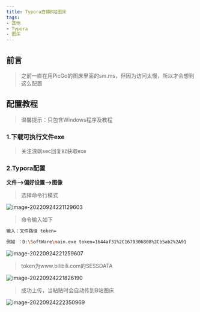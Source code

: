 ```yaml
---
title: Typora白嫖B站图床
tags: 
- 其他
- Typora
- 图床
---
```




## 前言

> 之前一直在用PicGo的图床里面的sm.ms，但因为访问太慢，所以才会想到这么配置

## 配置教程

> 温馨提示：只包含Windows程序及教程

<!--more-->

### 1.下载可执行文件exe

> 关注浪飒sec回复`BZ`获取exe

### 2.Typora配置

**文件-->偏好设置-->图像**

> 选择命令行模式

![image-20220924221129603](https://i0.hdslb.com/bfs/album/0346f79c46596e05049237a77af2ea327a484ee3.png)

> 命令输入如下

```sh
输入：文件路径 token=

例如 ：D:\SoftWare\main.exe token=1644af31%2C1679306808%2Cb5ab2%2A91
```

![image-20220924221259607](https://i0.hdslb.com/bfs/album/f33adcaf4c903a62997173aea686481502cfdef5.png)

> token为www.bilibili.com的SESSDATA

![image-20220924221826190](https://i0.hdslb.com/bfs/album/0ef58b9af238e4ada8255f81089fa41e7602e5f8.png)

> 成功上传，当粘贴时会自动传到B站图床

![image-20220924222350969](https://i0.hdslb.com/bfs/album/263774c1548ca132214c80dcd093d2737fdde65e.png)